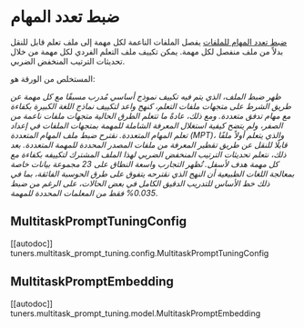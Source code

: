 # ضبط تعدد المهام 

[ضبط تعدد المهام للملفات](https://huggingface.co/papers/2303.02861) يفصل الملفات الناعمة لكل مهمة إلى ملف تعلم قابل للنقل بدلاً من ملف منفصل لكل مهمة. يمكن تكييف ملف التعلم الفردي لكل مهمة من خلال تحديثات الترتيب المنخفض الضربي.

المستخلص من الورقة هو:

*ظهر ضبط الملف، الذي يتم فيه تكييف نموذج أساسي مُدرب مسبقًا مع كل مهمة عن طريق الشرط على متجهات ملفات التعلم، كنهج واعد لتكييف نماذج اللغة الكبيرة بكفاءة مع مهام تدفق متعددة. ومع ذلك، عادةً ما تتعلم الطرق الحالية متجهات ملفات ناعمة من الصفر، ولم يتضح كيفية استغلال المعرفة الشاملة للمهمة بمتجهات الملفات في إعداد تعلم المهام المتعددة. نقترح ضبط ملف المهام المتعددة (MPT)، والذي يتعلم أولاً ملفًا قابلًا للنقل عن طريق تقطير المعرفة من ملفات المصدر المحددة للمهمة المتعددة. بعد ذلك، نتعلم تحديثات الترتيب المنخفض الضربي لهذا الملف المشترك لتكييفه بكفاءة مع كل مهمة هدف لأسفل. تُظهر التجارب واسعة النطاق على 23 مجموعة بيانات خاصة بمعالجة اللغات الطبيعية أن النهج الذي نقترحه يتفوق على طرق الحوسبة الفائقة، بما في ذلك خط الأساس للتدريب الدقيق الكامل في بعض الحالات، على الرغم من ضبط 0.035% فقط من المعلمات المحددة للمهمة*.

## MultitaskPromptTuningConfig

[[autodoc]] tuners.multitask_prompt_tuning.config.MultitaskPromptTuningConfig

## MultitaskPromptEmbedding

[[autodoc]] tuners.multitask_prompt_tuning.model.MultitaskPromptEmbedding